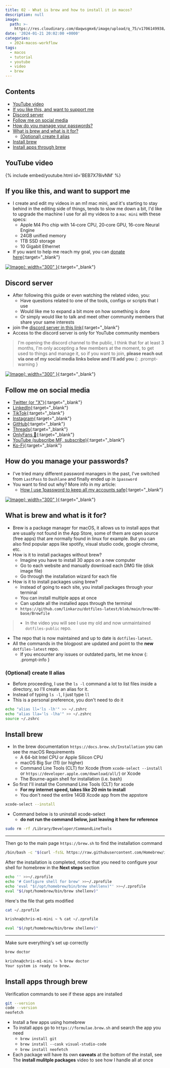 ```yaml
---
title: 02 - What is brew and how to install it in macos?
description: null
image:
  path: >-
    https://res.cloudinary.com/daqwsgmx6/image/upload/q_75/v1706149938/youtube/2024-macos-workflow/02-what-is-brew.avif
date: '2024-01-21 20:02:00 +0000'
categories:
  - 2024-macos-workflow
tags:
  - macos
  - tutorial
  - youtube
  - video
  - brew
---
```

## Contents

<!-- toc -->

- [YouTube video](#youtube-video)
- [If you like this, and want to support me](#if-you-like-this-and-want-to-support-me)
- [Discord server](#discord-server)
- [Follow me on social media](#follow-me-on-social-media)
- [How do you manage your passwords?](#how-do-you-manage-your-passwords)
- [What is brew and what is it for?](#what-is-brew-and-what-is-it-for)
  * [(Optional) create ll alias](#optional-create-ll-alias)
- [Install brew](#install-brew)
- [Install apps through brew](#install-apps-through-brew)

<!-- tocstop -->

## YouTube video

{% include embed/youtube.html id='BEB7X78ivNM' %}

## If you like this, and want to support me

- I create and edit my videos in an m1 mac mini, and it's starting to stay
  behind in the editing side of things, tends to slow me down a bit, I'd like to
  upgrade the machine I use for all my videos to a `mac mini` with these specs:
  - Apple M4 Pro chip with 14‑core CPU, 20‑core GPU, 16-core Neural Engine
  - 24GB unified memory
  - 1TB SSD storage
  - 10 Gigabit Ethernet
- If you want to help me reach my goal, you can
  [donate here](https://ko-fi.com/linkarzu/goal?g=6){:target="\_blank"}

<!-- prettier-ignore -->
[![Image](../../assets/img/imgs/250103-ko-fi-donate.avif){: width="300" }](https://ko-fi.com/linkarzu/goal?g=6){:target="_blank"}

## Discord server

- After following this guide or even watching the related video, you:
  - Have questions related to one of the tools, configs or scripts that I use
  - Would like me to expand a bit more on how something is done
  - Or simply would like to talk and meet other community members that share
    your same interests
- join the
  [discord server in this link](https://www.youtube.com/channel/UCrSIvbFncPSlK6AdwE2QboA/join){:target="\_blank"}
- Access to the discord server is only for YouTube community members

<!-- markdownlint-disable -->
<!-- prettier-ignore-start -->

<!-- tip=green, info=blue, warning=yellow, danger=red -->

> I'm opening the discord channel to the public, I think that for at least 3
> months, I'm only accepting a few members at the moment, to get used to things
> and manage it, so if you want to join, **please reach out via one of my social
> media links below and I'll add you** 
{: .prompt-warning }

<!-- prettier-ignore-end -->
<!-- markdownlint-restore -->

[![Image](../../assets/img/imgs/250101-discord-server.avif){: width="300" }](https://www.youtube.com/channel/UCrSIvbFncPSlK6AdwE2QboA/join){:target="_blank"}

## Follow me on social media

- [Twitter (or "X")](https://x.com/link_arzu){:target="\_blank"}
- [LinkedIn](https://www.linkedin.com/in/christianarzu){:target="\_blank"}
- [TikTok](https://www.tiktok.com/@linkarzu){:target="\_blank"}
- [Instagram](https://www.instagram.com/link_arzu){:target="\_blank"}
- [GitHub](https://github.com/linkarzu){:target="\_blank"}
- [Threads](https://www.threads.net/@link_arzu){:target="\_blank"}
- [OnlyFans 🍆](https://linkarzu.com/assets/img/imgs/250126-whyugae.avif){:target="\_blank"}
- [YouTube (subscribe MF, subscribe)](https://www.youtube.com/@linkarzu){:target="\_blank"}
- [Ko-Fi](https://ko-fi.com/linkarzu/goal?g=6){:target="\_blank"}

## How do you manage your passwords?

- I've tried many different password managers in the past, I've switched from
  `LastPass` to `Dashlane` and finally ended up in `1password`
- You want to find out why? More info in my article:
  - [How I use 1password to keep all my accounts safe](https://linkarzu.com/posts/1password/1password/){:target="\_blank"}

[![Image](../../assets/img/imgs/250124-1password-banner.avif){: width="300" }](https://www.dpbolvw.net/click-101327218-15917064){:target="\_blank"}

## What is brew and what is it for?

- Brew is a package manager for macOS, it allows us to install apps that are
  usually not found in the App Store, some of them are open source (free apps)
  that are normally found in linux for example. But you can also find popular
  apps like spotify, visual studio code, google chrome, etc.
- How is it to install packages without brew?
  - Imagine you have to install 30 apps on a new computer
  - Go to each website and manually download each DMG file (disk image file)
  - Go through the installation wizard for each file
- How is it to install packages using brew?
  - Instead of going to each site, you install packages through your terminal
  - You can install multiple apps at once
  - Can update all the installed apps through the terminal
  - `https://github.com/linkarzu/dotfiles-latest/blob/main/brew/00-base/Brewfile`

<!-- markdownlint-disable -->
<!-- prettier-ignore-start -->
 
<!-- tip=green, info=blue, warning=yellow, danger=red -->
 
>   - In the video you will see I use my old and now unmaintained `dotfiles-public` repo.
  - The repo that is now maintained and up to date is `dotfiles-latest`.
  - All the commands in the blogpost are updated and point to the **new** `dotfiles-latest` repo.
    - If you encounter any issues or outdated parts, let me know
{: .prompt-info }
 
<!-- prettier-ignore-end -->
<!-- markdownlint-restore -->

### (Optional) create ll alias

- Before proceeding, I use the `ls -l` command a lot to list files inside a
  directory, so I'll create an alias for it.
- Instead of typing `ls -l`, I just type `ll`
- This is a personal preference, you don't need to do it

```bash
echo "alias ll='ls -lh'" >> ~/.zshrc
echo "alias lla='ls -lha'" >> ~/.zshrc
source ~/.zshrc
```

## Install brew

- In the brew documentation `https://docs.brew.sh/Installation` you can see the
  macOS Requirements
  - A 64-bit Intel CPU or Apple Silicon CPU
  - macOS Big Sur (11) (or higher)
  - Command Line Tools (CLT) for Xcode (from `xcode-select --install` or
    `https://developer.apple.com/download/all/`) or Xcode
  - The Bourne-again shell for installation (i.e. bash)
- So first I'll install the Command Line Tools (CLT) for xcode
  - **For my internet speed, takes like 20 min to install**
  - You don't need the entire 14GB Xcode app from the appstore

```bash
xcode-select --install
```

- Command below is to uninstall xcode-select
  - **do not run the command below, just leaving it here for reference**

```bash
sudo rm -rf /Library/Developer/CommandLineTools
```

---

Then go to the main page `https://brew.sh` to find the installation command

```bash
/bin/bash -c "$(curl -fsSL https://raw.githubusercontent.com/Homebrew/install/HEAD/install.sh)"
```

After the installation is completed, notice that you need to configure your
shell for homebrew in the **Next steps** section

```bash
echo '' >>~/.zprofile
echo '# Configure shell for brew' >>~/.zprofile
echo 'eval "$(/opt/homebrew/bin/brew shellenv)"' >>~/.zprofile
eval "$(/opt/homebrew/bin/brew shellenv)"
```

Here's the file that gets modified

```bash
cat ~/.zprofile
```

```bash
krishna@chris-m1-mini ~ % cat ~/.zprofile

eval "$(/opt/homebrew/bin/brew shellenv)"
```

---

Make sure everything's set up correctly

```bash
brew doctor
```

```bash
krishna@chris-m1-mini ~ % brew doctor
Your system is ready to brew.
```

## Install apps through brew

Verification commands to see if these apps are installed

```bash
git --version
code --version
neofetch
```

- Install a few apps using homebrew
- To install apps go to `https://formulae.brew.sh` and search the app you need
  - `brew install git`
  - `brew install --cask visual-studio-code`
  - `brew install neofetch`
- Each package will have its own **caveats** at the bottom of the install, see
  The **install mulitple packages** video to see how I handle all at once

